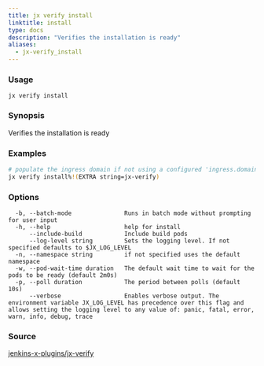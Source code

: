 ```yaml
---
title: jx verify install
linktitle: install
type: docs
description: "Verifies the installation is ready"
aliases:
  - jx-verify_install
---
```


### Usage

```
jx verify install
```

### Synopsis

Verifies the installation is ready

### Examples

  ```bash
  # populate the ingress domain if not using a configured 'ingress.domain' setting
  jx verify install%!(EXTRA string=jx-verify)

  ```

### Options

```
  -b, --batch-mode               Runs in batch mode without prompting for user input
  -h, --help                     help for install
      --include-build            Include build pods
      --log-level string         Sets the logging level. If not specified defaults to $JX_LOG_LEVEL
  -n, --namespace string         if not specified uses the default namespace
  -w, --pod-wait-time duration   The default wait time to wait for the pods to be ready (default 2m0s)
  -p, --poll duration            The period between polls (default 10s)
      --verbose                  Enables verbose output. The environment variable JX_LOG_LEVEL has precedence over this flag and allows setting the logging level to any value of: panic, fatal, error, warn, info, debug, trace
```

### Source

[jenkins-x-plugins/jx-verify](https://github.com/jenkins-x-plugins/jx-verify)
